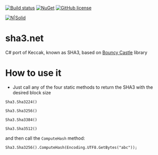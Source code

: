 [![Build status](https://ci.appveyor.com/api/projects/status/r1s2l6r9o5oa595f?svg=true)](https://ci.appveyor.com/project/dariogriffo/sha3-net)
[![NuGet](https://img.shields.io/nuget/v/Sha3.Net.svg?style=flat)](https://www.nuget.org/packages/Sha3.Net/) 
[![GitHub license](https://img.shields.io/github/license/griffo-io/sha3.net.svg)](https://raw.githubusercontent.com/griffo-io/sha3.net/master/LICENSE)

[![N|Solid](https://avatars2.githubusercontent.com/u/39886363?s=200&v=4)](https://github.com/griffo-io/sha3.net)

# sha3.net
C# port of Keccak, known as SHA3, based on [Bouncy Castle](http://www.bouncycastle.org/csharp/index.html) library

# How to use it

  - Just call any of the four static methods to return the SHA3 with the desired block size
  
  `Sha3.Sha3224()`
  
  `Sha3.Sha3256()`
  
  `Sha3.Sha3384()`
  
  `Sha3.Sha3512()`
  
  and then call the `ComputeHash` method:
  
  `Sha3.Sha3256().ComputeHash(Encoding.UTF8.GetBytes("abc"));`
 

